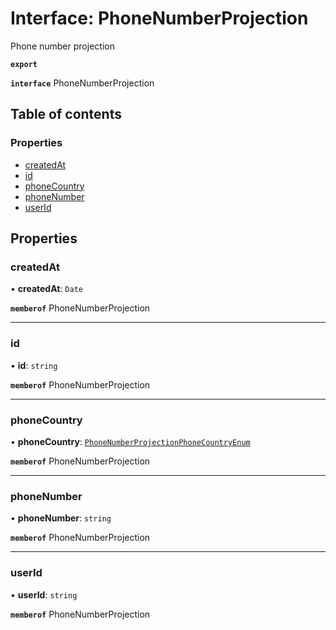 # Interface: PhoneNumberProjection

Phone number projection

**`export`**

**`interface`** PhoneNumberProjection

## Table of contents

### Properties

- [createdAt](PhoneNumberProjection.md#createdat)
- [id](PhoneNumberProjection.md#id)
- [phoneCountry](PhoneNumberProjection.md#phonecountry)
- [phoneNumber](PhoneNumberProjection.md#phonenumber)
- [userId](PhoneNumberProjection.md#userid)

## Properties

### <a id="createdat" name="createdat"></a> createdAt

• **createdAt**: `Date`

**`memberof`** PhoneNumberProjection

___

### <a id="id" name="id"></a> id

• **id**: `string`

**`memberof`** PhoneNumberProjection

___

### <a id="phonecountry" name="phonecountry"></a> phoneCountry

• **phoneCountry**: [`PhoneNumberProjectionPhoneCountryEnum`](../enums/PhoneNumberProjectionPhoneCountryEnum.md)

**`memberof`** PhoneNumberProjection

___

### <a id="phonenumber" name="phonenumber"></a> phoneNumber

• **phoneNumber**: `string`

**`memberof`** PhoneNumberProjection

___

### <a id="userid" name="userid"></a> userId

• **userId**: `string`

**`memberof`** PhoneNumberProjection
